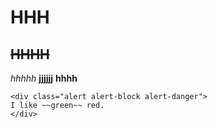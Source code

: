 # HHH
## ~~HHHH~~
*hhhhh*
**jjjjjj**
__hhhh__

```
<div class="alert alert-block alert-danger">
I like ~~green~~ red. 
</div>
```
